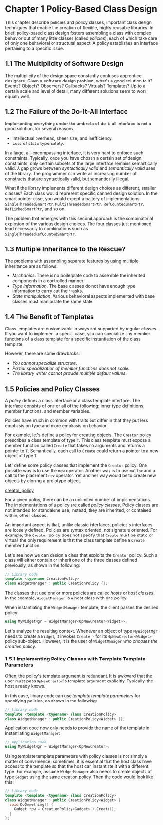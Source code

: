 # Chapter 1 Policy-Based Class Design

This chapter describe policies and policy classes, important class design techniques
that enable the creation of flexible, highly reusable libraries. In brief, policy-based
class design fosters assembling a class with complex behavior out of many little classes
(called *policies*), each of which take care of only one behavioral or structural
aspect. A policy establishes an interface pertaining to a specific issue.

## 1.1 The Multiplicity of Software Design

The multiplicity of the design space constantly confuses apprentice designers. Given
a software design problem, what's a good solution to it? Events? Objects? Observers?
Callbacks? Virtuals? Templates? Up to a certain scale and level of detail, many
different solutions seem to work equally well.

## 1.2 The Failure of the Do-It-All Interface

Implementing everything under the umbrella of do-it-all interface is not a good
solution, for several reasons.

+ Intellectual overhead, sheer size, and inefficiency.
+ Loss of static type safety.

In a large, all-encompassing interface, it is very hard to enforce such constraints.
Typically, once you have chosen a certain set of design constraints, only certain
subsets of the large interface remains semantically valid. A gap grows between
*syntactically valid* and *semantically valid* uses of the library. The programmer
can write an increasing number of constructs that are syntactically valid, but
semantically illegal.

What if the library implements different design choices as different, smaller classes?
Each class would represent specific canned design solution. In the smart pointer case,
you would except a battery of implementations: `SingleThreadedSmartPtr`,
`MultiThreadedSmartPtr`, `RefCountedSmartPtr`, `RefLinkedSmartPtr`, and so on.

The problem that emerges with this second approach is the combinatorial explosion of
the various design choices. The four classes just mentioned lead necessarily to
combinations such as `SingleThreadedRefCountedSmartPtr`.

## 1.3 Multiple Inheritance to the Rescue?

The problems with assembling separate features by using multiple inheritance are
as follows:

+ *Mechanics*. There is no boilerplate code to assemble the inherited components
in a controlled manner.
+ *Type information*. The base classes do not have enough type information to carry
out their tasks.
+ *State manipulation*. Various behavioral aspects implemented with base classes
must manipulate the same state.

## 1.4 The Benefit of Templates

Class templates are customizable in ways not supported by regular classes. If you
want to implement a special case, you can specialize any member functions of a
class template for a specific instantiation of the class template.

However, there are some drawbacks:

+ *You cannot specialize structure*.
+ *Partial specialization of member functions does not scale*.
+ *The library writer cannot provide multiple default values*.

## 1.5 Policies and Policy Classes

A *policy* defines a class interface or a class template interface. The interface
consists of one or all of the following: inner type definitions, member functions,
and member variables.

Policies have much in common with traits but differ in that they put less emphasis
on type and more emphasis on behavior.

For example, let's define a policy for creating objects. The `Creator` policy
prescribes a class template of type `T`. This class template must expose a
member function called `Create` that takes no arguments and returns a pointer to
`T`. Semantically, each call to `Create` could return a pointer to a new object
of type `T`.

Let' define some policy classes that implement the `Creator` policy. One
possible way is to use the `new` operator. Another way is to use `malloc` and
a call to the placement `new` operator. Yet another way would be to create new
objects by cloning a prototype object.

[creator_policy](./creator_policy.cpp)

For a given policy, there can be an unlimited number of implementations. The
implementations of a policy are called *policy classes*. Policy classes are not
intended for standalone use; instead, they are inherited, or contained within,
other classes.

An important aspect is that, unlike classic interfaces, policies's interfaces
are loosely defined. Policies are syntax oriented, not signature oriented. For
example, the `Creator` policy does not specify that `Create` must be static or
virtual, the only requirement is that the class template define a `Create`
member function.

Let's see how we can design a class that exploits the `Creator` policy. Such a
class will either contain or inherit one of the three classes defined previously,
as shown in the following:

```c++
// Library code
template <typename CreationPolicy>
class WidgetManager : public CreationPolicy {};
```

The classes that use one or more policies are called *hosts* or *host classes*. In
the example, `WidgetManager` is a host class with one policy.

When instantiating the `WidgetManager` template, the client passes the desired policy:

```c++
using MyWidgetMgr = WidgetManager<OpNewCreator<Widget>>;
```

Let's analyze the resulting context. Whenever an object of type `MyWidgetMgr` needs
to create a `Widget`, it invokes `Create()` for its `OpNewCreator<Widget>` policy
sub-object. However, it is the user of `WidgetManager` *who chooses the creation policy*.

### 1.5.1 Implementing Policy Classes with Template Template Parameters

Often, the policy's template argument is redundant. It is awkward that the
user must pass `OpNewCreator`'s template argument explicitly. Typically,
the host already knows.

In this case, library code can use *template template parameters* for specifying
policies, as shown in the following:

```c++
// Library code
template <template <typename> class CreationPolicy>
class WidgetManager : public CreationPolicy<Widget> {};
```

Application code now only needs to provide the name of the template in instantiating
`WidgetManager`:

```c++
// Application code
using MyWidgetMgr = WidgetManager<OpNewCreator>;
```

Using template template parameters with policy classes is not simply a matter of
convenience; sometimes, it is essential that the host class have access to the
template so that the host can instantiate it with a different type. For example,
assume `WidgetManager` also needs to create objects of type `Gadget` using the
same creation policy. Then the code would look like this:

```c++
// Library code
template <template <typename> class CreationPolicy>
class WidgetManager : public CreationPolicy<Widget> {
  void DoSomething() {
    Gadget *pw = CreationPolicy<Gadget>().Create();
  }
};
```
